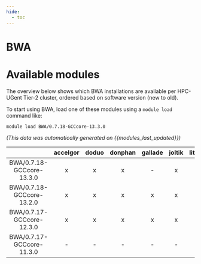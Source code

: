 ```yaml
---
hide:
  - toc
---
```


BWA
===

# Available modules


The overview below shows which BWA installations are available per HPC-UGent Tier-2 cluster, ordered based on software version (new to old).

To start using BWA, load one of these modules using a `module load` command like:

```shell
module load BWA/0.7.18-GCCcore-13.3.0
```

*(This data was automatically generated on {{modules_last_updated}})*  

| |accelgor|doduo|donphan|gallade|joltik|litleo|shinx|
| :---: | :---: | :---: | :---: | :---: | :---: | :---: | :---: |
|BWA/0.7.18-GCCcore-13.3.0|x|x|x|-|x|x|x|
|BWA/0.7.18-GCCcore-13.2.0|x|x|x|x|x|x|x|
|BWA/0.7.17-GCCcore-12.3.0|x|x|x|x|x|x|x|
|BWA/0.7.17-GCCcore-11.3.0|-|-|-|-|-|x|x|
